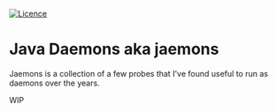 [![Licence](https://img.shields.io/hexpm/l/plug.svg)](https://github.com/gsharma/jaemons/blob/master/LICENSE)

# Java Daemons aka jaemons

Jaemons is a collection of a few probes that I've found useful to run as daemons over the years.

WIP

